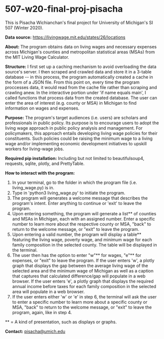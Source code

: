 # 507-w20-final-proj-pisacha

This is Pisacha Wichianchan's final project for University of Michigan's SI 507 (Winter 2020).

**Data source:** https://livingwage.mit.edu/states/26/locations

**About:** The program obtains data on living wages and necessary expenses across Michigan's counties and metropolitan statistical areas (MSAs) from the MIT​ Living Wage Calculator.

**Structure:** I first set up a caching mechanism to avoid overloading the data source's server. I then scraped and crawled data and store it in a 3-table database -- in this process, the program automatically created a cache in the form of a JSON file. From this point on, every time the program proccesses data, it would read from the cache file rather than scraping and crawling anew. In the interactive portion under 'if name equals main', I called functions that process data from the created database. The user can enter the area of interest (e.g. county or MSA) in Michigan to find information on wages and expenses.

**Purpose:** The program's target audiences (i.e. users) are scholars and professionals in public policy. Its purpose is to encourage users to adopt the living wage approach in public policy analysis and management. For policymakers, this approach entails developing living wage policies for their constituents. Such policies could be raising the minimum wage to a living wage and/or implementing economic development initiatives to upskill workers for living-wage jobs.

**Required pip installation:** Including but not limited to beautifulsoup4, requests, sqlite, plotly, and PrettyTable.

**How to interact with the program:**
1) In your terminal, go to the folder in which the program file (i.e. living_wage.py) is in.
2) Type in 'python3 living_wage.py' to initiate the program.
3) The program will generates a welcome message that describes the program's intent. Enter anything to continue or 'exit' to leave the program.
4) Upon entering something, the program will generate a list** of counties and MSAs in Michigan, each with an assigned number. Enter a specific number to learn more about the respective county or MSA, "back" to return to the welcome message, or "exit" to leave the program.
5) Upon entering a valid number, the program will display a table** featuring the living wage, poverty wage, and minimum wage for each family composition in the selected county. The table will be displayed in the terminal.
6) The user then has the option to enter "w"** for wages, "e"** for expenses, or "exit" to leave the program. If the user enters 'w', a plotly graph that displays the gap between the average living wage of the selected area and the minimum wage of Michigan as well as a caption that captures that calculated difference/gap will populate in a web browser. If the user enters 'e', a plotly graph that displays the required annual income before taxes for each family composition in the selected area will populate in a web browser.
7) If the user enters either 'w' or 'e' in step 6, the terminal will ask the user to enter a specific number to learn more about a specific county or MSA, "back" to return to the welcome message, or "exit" to leave the program, again, like in step 4.

** = A kind of presentation, such as displays or graphs.

**Contact:** pisacha@umich.edu
